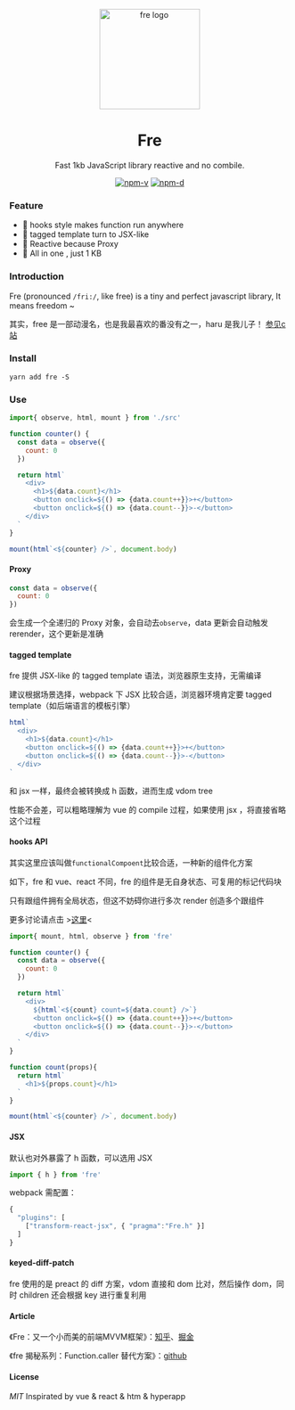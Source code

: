 <p align="center"><img src="http://wx2.sinaimg.cn/mw690/0060lm7Tly1ftpm5b3ihfj3096097aaj.jpg" alt="fre logo" width="180"></p>
<h1 align="center">Fre</h1>
<p align="center">Fast 1kb JavaScript library reactive and no combile.</p>
<p align="center">
<a href="https://npmjs.com/package/fre"><img src="https://img.shields.io/npm/v/fre.svg?style=flat-square" alt="npm-v"></a>
<a href="https://npmjs.com/package/fre"><img src="https://img.shields.io/npm/dm/fre.svg?style=flat-square" alt="npm-d"></a>
</p>

### Feature

- :tada: hooks style makes function run anywhere
- :confetti_ball: tagged template turn to JSX-like
- :mega: Reactive because Proxy
- :telescope: All in one , just 1 KB


### Introduction

Fre (pronounced `/fri:/`, like free) is a tiny and perfect javascript library, It means freedom ~

其实，free 是一部动漫名，也是我最喜欢的番没有之一，haru 是我儿子！ [参见c站](https://www.clicli.top/search/free)

### Install

```shell
yarn add fre -S
```

### Use

```JavaScript
import{ observe, html, mount } from './src'

function counter() {
  const data = observe({
    count: 0
  })

  return html`
    <div>
      <h1>${data.count}</h1>
      <button onclick=${() => {data.count++}}>+</button>
      <button onclick=${() => {data.count--}}>-</button>
    </div> 
  `
}

mount(html`<${counter} />`, document.body)

```
#### Proxy

```JavaScript
const data = observe({
  count: 0
})
```
会生成一个全递归的 Proxy 对象，会自动去`observe`，data 更新会自动触发 rerender，这个更新是准确

#### tagged template

fre 提供 JSX-like 的 tagged template 语法，浏览器原生支持，无需编译

建议根据场景选择，webpack 下 JSX 比较合适，浏览器环境肯定要 tagged template（如后端语言的模板引擎）

```javascript
html`
  <div>
    <h1>${data.count}</h1>
    <button onclick=${() => {data.count++}}>+</button>
    <button onclick=${() => {data.count--}}>-</button>
  </div> 
`
```
和 jsx 一样，最终会被转换成 h 函数，进而生成 vdom tree

性能不会差，可以粗略理解为 vue 的 compile 过程，如果使用 jsx ，将直接省略这个过程

#### hooks API

其实这里应该叫做`functionalCompoent`比较合适，一种新的组件化方案

如下，fre 和 vue、react 不同，fre 的组件是无自身状态、可复用的标记代码块

只有跟组件拥有全局状态，但这不妨碍你进行多次 render 创造多个跟组件

更多讨论请点击 >[这里](https://github.com/132yse/fre/issues/5)<

```javaScript
import{ mount, html, observe } from 'fre'

function counter() {
  const data = observe({
    count: 0
  })

  return html`
    <div>
      ${html`<${count} count=${data.count} />`}
      <button onclick=${() => {data.count++}}>+</button>
      <button onclick=${() => {data.count--}}>-</button>
    </div> 
  `
}

function count(props){
  return html`
    <h1>${props.count}</h1>
  `
}

mount(html`<${counter} />`, document.body)
```

#### JSX

默认也对外暴露了 h 函数，可以选用 JSX
```JavaScript
import { h } from 'fre'
```
webpack 需配置：
```JavaScript
{
  "plugins": [
    ["transform-react-jsx", { "pragma":"Fre.h" }]
  ]
}
```

#### keyed-diff-patch

fre 使用的是 preact 的 diff 方案，vdom 直接和 dom 比对，然后操作 dom，同时 children 还会根据 key 进行重复利用

#### Article

《Fre：又一个小而美的前端MVVM框架》：[知乎](https://zhuanlan.zhihu.com/p/52510521)、[掘金](https://juejin.im/post/5c160f69e51d4529355b89c8)

《fre 揭秘系列：Function.caller 替代方案》：[github](https://github.com/frontend9/fe9-library/issues/188)

#### License
*MIT* Inspirated by vue & react & htm & hyperapp